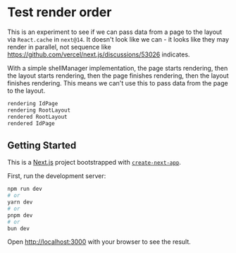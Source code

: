 # Test render order

This is an experiment to see if we can pass data from a page to the layout via `React.cache` in `next@14`.  It doesn't look like we can - it looks like they may render in parallel, not sequence like <https://github.com/vercel/next.js/discussions/53026> indicates.

With a simple shellManager implementation, the page starts rendering, then the layout starts rendering, then the page finishes rendering, then the layout finishes rendering.  This means we can't use this to pass data from the page to the layout.

```txt
rendering IdPage
rendering RootLayout
rendered RootLayout
rendered IdPage
```

## Getting Started

This is a [Next.js](https://nextjs.org) project bootstrapped with [`create-next-app`](https://nextjs.org/docs/app/api-reference/cli/create-next-app).

First, run the development server:

```bash
npm run dev
# or
yarn dev
# or
pnpm dev
# or
bun dev
```

Open [http://localhost:3000](http://localhost:3000) with your browser to see the result.
